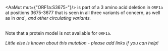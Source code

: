 <AaMut mut={"ORF1a:S3675-"}/> is part of a 3 amino acid deletion in <code>ORF1a</code> at positions 3675-3677 that is seen in all three variants of concern, as well as in <Var name="21D (Eta)"/> and <Var name="21F (Iota)"/>, and other circulating variants.
<br/><br/>

Note that a protein model is not available for <code>ORF1a</code>.

_Little else is known about this mutation - please add links if you can help!_